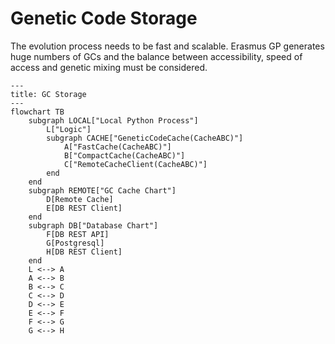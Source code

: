 # Genetic Code Storage

The evolution process needs to be fast and scalable. Erasmus GP generates huge numbers of GCs and the balance between accessibility, speed of access and genetic mixing must be considered.


```mermaid
---
title: GC Storage
---
flowchart TB
    subgraph LOCAL["Local Python Process"]
        L["Logic"]
        subgraph CACHE["GeneticCodeCache(CacheABC)"]
            A["FastCache(CacheABC)"]
            B["CompactCache(CacheABC)"]
            C["RemoteCacheClient(CacheABC)"]
        end
    end
    subgraph REMOTE["GC Cache Chart"]
        D[Remote Cache]
        E[DB REST Client]
    end
    subgraph DB["Database Chart"]
        F[DB REST API]
        G[Postgresql]
        H[DB REST Client]
    end
    L <--> A
    A <--> B
    B <--> C
    C <--> D
    D <--> E
    E <--> F
    F <--> G
    G <--> H
```
